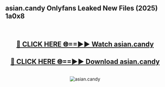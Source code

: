 <h2>asian.candy Onlyfans Leaked New Files (2025) 1a0x8</h2>
<br>
<div align="center">
<h2><a href="https://mediafiles.top/asian.candy&ref=git" rel="nofollow">🔴 CLICK HERE 🌐==►► Watch asian.candy</a></h2>
<h2><a href="https://mediafiles.top/asian.candy&ref=git" rel="nofollow">🔴 CLICK HERE 🌐==►► Download asian.candy</a></h2>
<br>
<a href="https://mediafiles.top/asian.candy&ref=git" rel="nofollow" data-target="animated-image.originalLink"><img src="https://i.ibb.co.com/xMMVF88/686577567.gif" alt="asian.candy" style="max-width: 100%; display: inline-block;" data-target="animated-image.originalImage"></a>
</div>
<br>
<br>